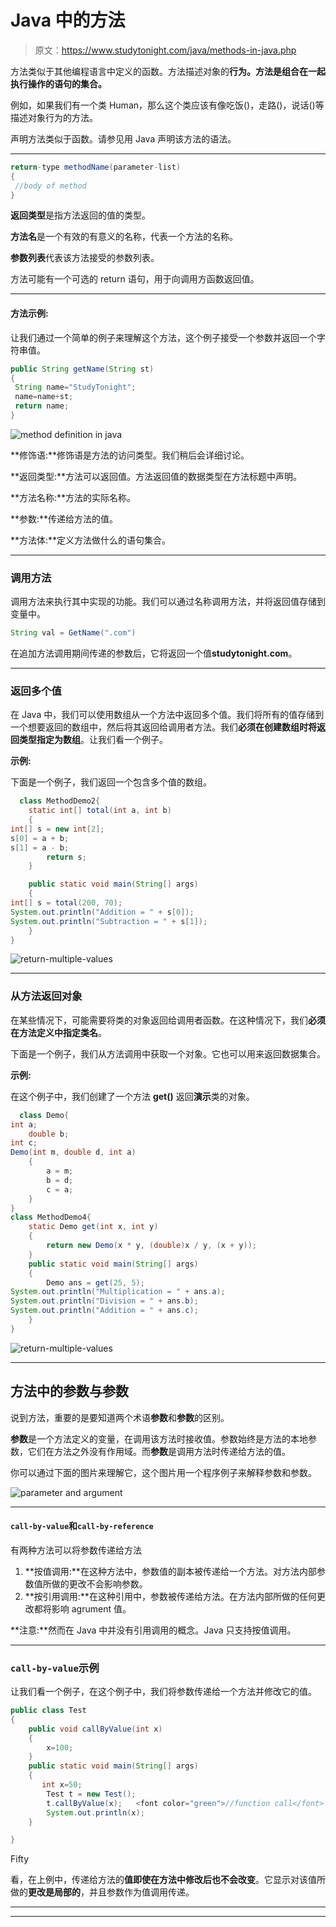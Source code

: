 # Java 中的方法

> 原文：<https://www.studytonight.com/java/methods-in-java.php>

方法类似于其他编程语言中定义的函数。方法描述对象的**行为。方法是组合在一起执行操作的语句的集合。**

例如，如果我们有一个类 Human，那么这个类应该有像吃饭()，走路()，说话()等描述对象行为的方法。

声明方法类似于函数。请参见用 Java 声明该方法的语法。

* * *

```java
return-type methodName(parameter-list)
{
 //body of method
}
```

**返回类型**是指方法返回的值的类型。

**方法名**是一个有效的有意义的名称，代表一个方法的名称。

**参数列表**代表该方法接受的参数列表。

方法可能有一个可选的 return 语句，用于向调用方函数返回值。

* * *

#### 方法示例:

让我们通过一个简单的例子来理解这个方法，这个例子接受一个参数并返回一个字符串值。

```java
public String getName(String st)
{
 String name="StudyTonight";
 name=name+st;
 return name;
}
```

![method definition in java](img/80302d9c2e9367be8d23e813a1fb33fc.png)

**修饰语:**修饰语是方法的访问类型。我们稍后会详细讨论。

**返回类型:**方法可以返回值。方法返回值的数据类型在方法标题中声明。

**方法名称:**方法的实际名称。

**参数:**传递给方法的值。

**方法体:**定义方法做什么的语句集合。

* * *

### 调用方法

调用方法来执行其中实现的功能。我们可以通过名称调用方法，并将返回值存储到变量中。

```java
String val = GetName(".com")
```

在追加方法调用期间传递的参数后，它将返回一个值**studytonight.com**。

* * *

### 返回多个值

在 Java 中，我们可以使用数组从一个方法中返回多个值。我们将所有的值存储到一个想要返回的数组中，然后将其返回给调用者方法。我们**必须在创建数组时将返回类型指定为数组**。让我们看一个例子。

**示例:**

下面是一个例子，我们返回一个包含多个值的数组。

```java
  class MethodDemo2{ 
    static int[] total(int a, int b) 
    { 
int[] s = new int[2]; 
s[0] = a + b; 
s[1] = a - b; 
        return s; 
    } 

    public static void main(String[] args) 
    { 
int[] s = total(200, 70); 
System.out.println("Addition = " + s[0]); 
System.out.println("Subtraction = " + s[1]); 
    } 
} 

```

![return-multiple-values](img/bd9798399798835a97b98636c21195c0.png)

* * *

### 从方法返回对象

在某些情况下，可能需要将类的对象返回给调用者函数。在这种情况下，我们**必须在方法定义中指定类名**。

下面是一个例子，我们从方法调用中获取一个对象。它也可以用来返回数据集合。

**示例:**

在这个例子中，我们创建了一个方法 **get()** 返回**演示**类的对象。

```java
  class Demo{
int a; 
    double b; 
int c; 
Demo(int m, double d, int a) 
    { 
        a = m; 
        b = d; 
        c = a; 
    } 
} 
class MethodDemo4{ 
    static Demo get(int x, int y) 
    { 
        return new Demo(x * y, (double)x / y, (x + y)); 
    } 
    public static void main(String[] args) 
    { 
        Demo ans = get(25, 5); 
System.out.println("Multiplication = " + ans.a); 
System.out.println("Division = " + ans.b); 
System.out.println("Addition = " + ans.c); 
    } 
} 

```

![return-multiple-values](img/6daa2d20d2cae003ec018d9c36ff58c7.png)

* * *

## 方法中的参数与参数

说到方法，重要的是要知道两个术语**参数**和**参数**的区别。

**参数**是一个方法定义的变量，在调用该方法时接收值。参数始终是方法的本地参数，它们在方法之外没有作用域。而**参数**是调用方法时传递给方法的值。

你可以通过下面的图片来理解它，这个图片用一个程序例子来解释参数和参数。

![parameter and argument](img/43e1fa85060231671e74ede6b5951181.png)

* * *

#### `call-by-value`和`call-by-reference`

有两种方法可以将参数传递给方法

1.  **按值调用:**在这种方法中，参数值的副本被传递给一个方法。对方法内部参数值所做的更改不会影响参数。
2.  **按引用调用:**在这种引用中，参数被传递给方法。在方法内部所做的任何更改都将影响 agrument 值。

**注意:**然而在 Java 中并没有引用调用的概念。Java 只支持按值调用。

* * *

### `call-by-value`示例

让我们看一个例子，在这个例子中，我们将参数传递给一个方法并修改它的值。

```java
public class Test
{
    public void callByValue(int x)
    {
        x=100;
    }
    public static void main(String[] args)
    {
       int x=50;
        Test t = new Test();
        t.callByValue(x);	<font color="green">//function call</font>
        System.out.println(x);
    }

}
```

Fifty

看，在上例中，传递给方法的**值即使在方法中修改后也不会改变**。它显示对该值所做的**更改是局部的**，并且参数作为值调用传递。

* * *

* * *